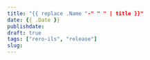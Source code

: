 ```yaml
---
title: "{{ replace .Name "-" " " | title }}"
date: {{ .Date }}
publishdate:
draft: true
tags: ["rero-ils", "release"]
slug:
---
```


